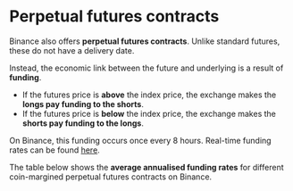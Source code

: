 # Perpetual futures contracts

Binance also offers **perpetual futures contracts**. Unlike standard futures, these do not have a delivery date.

Instead, the economic link between the future and underlying is a result of **funding**.

-   If the futures price is **above** the index price, the exchange makes the **longs pay funding to the shorts**.
-   If the futures price is **below** the index price, the exchange makes the **shorts pay funding to the longs**.

On Binance, this funding occurs once every 8 hours. Real-time funding rates can be found [here](https://www.binance.com/en/futures/funding-history/quarterly/0).

The table below shows the **average annualised funding rates** for different coin-margined perpetual futures contracts on Binance.
